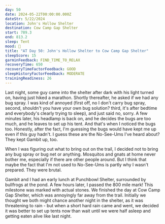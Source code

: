 ```yaml
---
day: 50
date: 2024-05-22T00:00:00.000Z
dateStr: 5/22/2024
location: John's Hollow Shelter
destination: Cow Camp Gap Shelter
start: 789.3
end: 813.2
sleep: Tent
mood: 🙂
title: "AT Day 50: John's Hollow Shelter to Cow Camp Gap Shelter"
sleepScore: 15
garminFeedback: FIND_TIME_TO_RELAX
recoveryTime: 650
recoveryTimeFactorFeedback: GOOD
sleepHistoryFactorFeedback: MODERATE
trainingReadiness: 26
---
```

Last night, some guy came into the shelter after dark with his light turned on, having just hiked a marathon. Shortly thereafter, he asked if we had any bug spray. I was kind of annoyed (first off, no I don't carry bug spray, second, shouldn't you have your own bug solution? third, it's after bedtime and everybody's clearly trying to sleep), and just said no, sorry. A few minutes later, his headlamp is back on, and he decides the bugs are too much, and he leaves to set up his tent. And that's when I noticed the bugs too. Honestly, after the fact, I'm guessing the bugs would have kept me up even if this guy hadn't. I guess these are the No-See-Ums I've heard about? They kept Gambit up, too.

When I was figuring out what to bring out on the trail, I decided not to bring any bug spray or bug net or anything. Mosquitos and gnats at home never bother me, especially if there are other people around. But I think that maybe the fact that I'm not used to No-See-Ums is partly why I wasn't prepared. They were brutal.

Gambit and I had an early lunch at Punchbowl Shelter, surrounded by bullfrogs at the pond. A few hours later, I passed the 800 mile mark! This milestone was marked with actual stones. We finished the day at Cow Camp Gap Shelter, which was annoyingly far away from the trail. Initially we thought we both might chance another night in the shelter, as it was threatening to rain - but when a short hard rain came and went, we decided it was better to set up tents now than wait until we were half asleep and getting eaten alive like last night.
